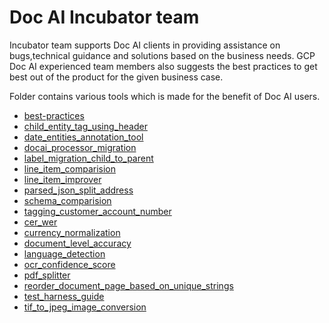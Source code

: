 # Doc AI Incubator team

Incubator team supports Doc AI clients in providing assistance on bugs,technical guidance and solutions
based on the business needs. GCP Doc AI experienced team members also suggests the best practices to get
best out of the product for the given business case.

Folder contains various tools which is made for the benefit of Doc AI users.

* [best-practices](./best-practices)
* [child_entity_tag_using_header](./child_entity_tag_using_header)
* [date_entities_annotation_tool](./date_entities_annotation_tool)
* [docai_processor_migration](./docai_processor_migration)
* [label_migration_child_to_parent](./label_migration_child_to_parent)
* [line_item_comparision](./line_item_comparision)
* [line_item_improver](./line_item_improver)
* [parsed_json_split_address](./parsed_json_split_address)
* [schema_comparision](./schema_comparision)
* [tagging_customer_account_number](./tagging_customer_account_number)
* [cer_wer](./cer_wer)
* [currency_normalization](./currency_normalization)
* [document_level_accuracy](./document_level_accuracy)
* [language_detection](./language_detection)
* [ocr_confidence_score](./ocr_confidence_score)
* [pdf_splitter](./pdf_splitter)
* [reorder_document_page_based_on_unique_strings](./reorder_document_page_based_on_unique_strings)
* [test_harness_guide](./test_harness_guide)
* [tif_to_jpeg_image_conversion](./tif_to_jpeg_image_conversion)